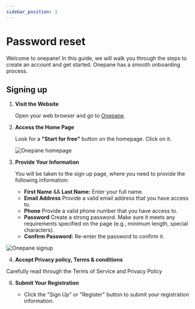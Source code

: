 ```yaml
---
sidebar_position: 3
---
```


# Password reset


Welcome to onepane! In this guide, we will walk you through the steps to create an account and get started. Onepane has a smooth onboarding process.

## Signing up

1. **Visit the Website**

   Open your web browser and go to [Onepane](https://www.onepane.ai/).

2. **Access the Home Page**

   Look for a **"Start for free"** button on the homepage. Click on it.

    ![Onepane homepage](/images/signup/sign_up_1.png)

3. **Provide Your Information**

   You will be taken to the sign up page, where you need to provide the following information:
    - **First Name** && **Last Name:** Enter your full name.
    - **Email Address** Provide a valid email address that you have access to.
    - **Phone** Provide a valid phone number that you have access to.
    - **Password** Create a strong password. Make sure it meets any requirements specified on the page (e.g., minimum length, special characters).
    - **Confirm Password:** Re-enter the password to confirm it.

  ![Onepane signup](/images/signup/sign_up_2.png)

4. **Accept Privacy policy, Terms & conditions**

  Carefully read through the Terms of Service and Privacy Policy


6. **Submit Your Registration**

   - Click the "Sign Up" or "Register" button to submit your registration information.
